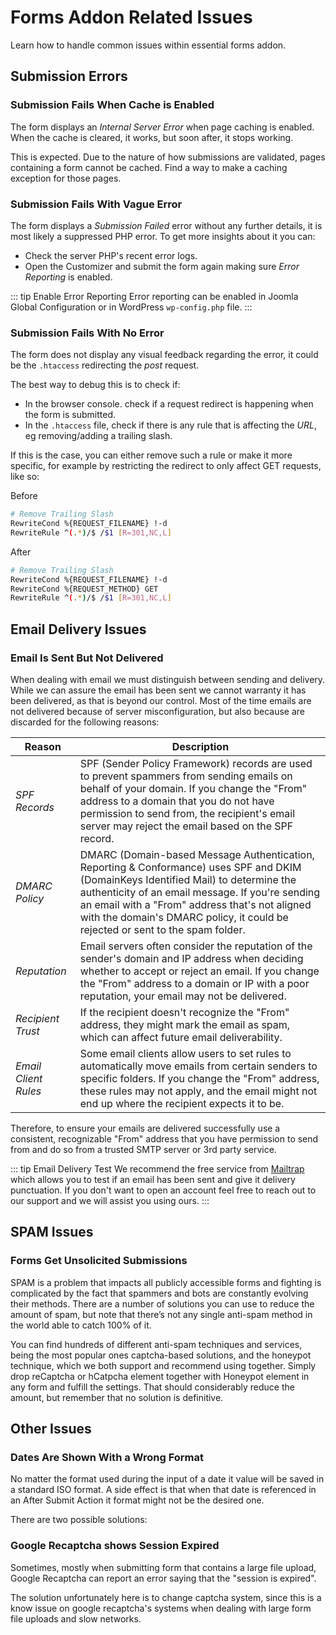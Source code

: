 # Forms Addon Related Issues

Learn how to handle common issues within essential forms addon.

## Submission Errors

### Submission Fails When Cache is Enabled

The form displays an _Internal Server Error_ when page caching is enabled. When the cache is cleared, it works, but soon after, it stops working.

This is expected. Due to the nature of how submissions are validated, pages containing a form cannot be cached. Find a way to make a caching exception for those pages.

### Submission Fails With Vague Error

The form displays a _Submission Failed_ error without any further details, it is most likely a suppressed PHP error. To get more insights about it you can:

- Check the server PHP's recent error logs.
- Open the Customizer and submit the form again making sure _Error Reporting_ is enabled.

::: tip Enable Error Reporting
Error reporting can be enabled in Joomla Global Configuration or in WordPress `wp-config.php` file.
:::

### Submission Fails With No Error

The form does not display any visual feedback regarding the error, it could be the `.htaccess` redirecting the _post_ request.

The best way to debug this is to check if:

- In the browser console. check if a request redirect is happening when the form is submitted.
- In the `.htaccess` file, check if there is any rule that is affecting the _URL_, eg removing/adding a trailing slash.

If this is the case, you can either remove such a rule or make it more specific, for example by restricting the redirect to only affect GET requests, like so:

Before

```sh
# Remove Trailing Slash
RewriteCond %{REQUEST_FILENAME} !-d
RewriteRule ^(.*)/$ /$1 [R=301,NC,L]
```

After

```sh
# Remove Trailing Slash
RewriteCond %{REQUEST_FILENAME} !-d
RewriteCond %{REQUEST_METHOD} GET
RewriteRule ^(.*)/$ /$1 [R=301,NC,L]
```

## Email Delivery Issues

### Email Is Sent But Not Delivered

When dealing with email we must distinguish between sending and delivery. While we can assure the email has been sent we cannot warranty it has been delivered, as that is beyond our control. Most of the time emails are not delivered because of server misconfiguration, but also because are discarded for the following reasons:

| Reason | Description |
| --- | --- |
| _SPF Records_ | SPF (Sender Policy Framework) records are used to prevent spammers from sending emails on behalf of your domain. If you change the "From" address to a domain that you do not have permission to send from, the recipient's email server may reject the email based on the SPF record. |
| _DMARC Policy_ | DMARC (Domain-based Message Authentication, Reporting & Conformance) uses SPF and DKIM (DomainKeys Identified Mail) to determine the authenticity of an email message. If you're sending an email with a "From" address that's not aligned with the domain's DMARC policy, it could be rejected or sent to the spam folder. |
| _Reputation_ | Email servers often consider the reputation of the sender's domain and IP address when deciding whether to accept or reject an email. If you change the "From" address to a domain or IP with a poor reputation, your email may not be delivered. |
| _Recipient Trust_ | If the recipient doesn't recognize the "From" address, they might mark the email as spam, which can affect future email deliverability. |
| _Email Client Rules_ | Some email clients allow users to set rules to automatically move emails from certain senders to specific folders. If you change the "From" address, these rules may not apply, and the email might not end up where the recipient expects it to be. |

Therefore, to ensure your emails are delivered successfully use a consistent, recognizable "From" address that you have permission to send from and do so from a trusted SMTP server or 3rd party service.

::: tip Email Delivery Test
We recommend the free service from [Mailtrap](https://mailtrap.io/) which allows you to test if an email has been sent and give it delivery punctuation. If you don't want to open an account feel free to reach out to our support and we will assist you using ours.
:::

## SPAM Issues

### Forms Get Unsolicited Submissions

SPAM is a problem that impacts all publicly accessible forms and fighting is complicated by the fact that spammers and bots are constantly evolving their methods. There are a number of solutions you can use to reduce the amount of spam, but note that there’s not any single anti-spam method in the world able to catch 100% of it.

You can find hundreds of different anti-spam techniques and services, being the most popular ones captcha-based solutions, and the honeypot technique, which we both support and recommend using together. Simply drop reCaptcha or hCatpcha element together with Honeypot element in any form and fulfill the settings. That should considerably reduce the amount, but remember that no solution is definitive.

## Other Issues

### Dates Are Shown With a Wrong Format

No matter the format used during the input of a date it value will be saved in a standard ISO format. A side effect is that when that date is referenced in an After Submit Action it format might not be the desired one.

There are two possible solutions:

### Google Recaptcha shows Session Expired

Sometimes, mostly when submitting form that contains a large file upload, Google Recaptcha can report an error saying that the "session is expired".

The solution unfortunately here is to change captcha system, since this is a know issue on google recaptcha's systems when dealing with large form file uploads and slow networks.
